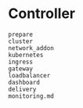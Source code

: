 # Controller

```{toctree}
prepare
cluster
network_addon
kubernetes
ingress
gateway
loadbalancer
dashboard
delivery
monitoring.md
```

